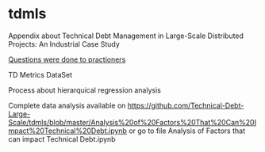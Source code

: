 # tdmls
Appendix about Technical Debt Management in Large-Scale Distributed Projects: An Industrial Case Study

[Questions were done to practioners](Questions.md) 

TD Metrics DataSet

Process about hierarquical regression analysis

Complete data analysis available on https://github.com/Technical-Debt-Large-Scale/tdmls/blob/master/Analysis%20of%20Factors%20That%20Can%20Impact%20Technical%20Debt.ipynb or go to file Analysis of Factors that can impact Technical Debt.ipynb
